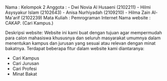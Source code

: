 Nama		      : Kelompok 2
Anggota	      : - Dwi Novia Al Husaeni (2102211)
		            - Hilmi Asysyakur Islam (2102643)
		            - Anisa Nurhiyadah (2109210)
		            - Hilma Zain Al-Ma'arif (2102239)
Mata Kuliah   : Pemrograman Internet
Nama website  : CAKAP. (Cari Kampus.)

Deskripsi website:
Website ini kami buat dengan tujuan agar mempermudah para calon mahasiswa khususnya dan seluruh masyarakat
umumnya dalam menentukan kampus dan jurusan yang sesuai atau relevan dengan minat bakatnya. 
Terdapat beberapa fitur dalam website kami diantaranya:
- Cari Kampus
- Cari Jurusan
- Cari Profesi
- Minat Bakat
